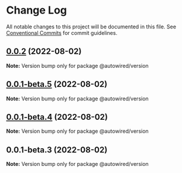 # Change Log

All notable changes to this project will be documented in this file.
See [Conventional Commits](https://conventionalcommits.org) for commit guidelines.

## [0.0.2](https://github.com/apiTest-team/autowired/compare/v0.0.1-beta.5...v0.0.2) (2022-08-02)

**Note:** Version bump only for package @autowired/version





## [0.0.1-beta.5](https://github.com/apiTest-team/autowired/compare/v0.0.1-beta.4...v0.0.1-beta.5) (2022-08-02)

**Note:** Version bump only for package @autowired/version





## [0.0.1-beta.4](https://github.com/apiTest-team/autowired/compare/v0.0.1-beta.3...v0.0.1-beta.4) (2022-08-02)

**Note:** Version bump only for package @autowired/version





## 0.0.1-beta.3 (2022-08-02)

**Note:** Version bump only for package @autowired/version
